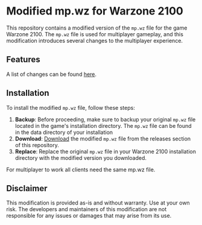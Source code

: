 # Modified mp.wz for Warzone 2100

This repository contains a modified version of the `mp.wz` file for the game Warzone 2100. The `mp.wz` file is used for multiplayer gameplay, and this modification introduces several changes to the multiplayer experience.

## Features
A list of changes can be found [here](Changes.md).

## Installation

To install the modified `mp.wz` file, follow these steps:

1. **Backup**: Before proceeding, make sure to backup your original `mp.wz` file located in the game's installation directory. The `mp.wz` file can be found in the data directory of your installation
2. **Download**: [Download](https://github.com/1Dmarc1/ModifiedMpFile/releases/download/v0.1.0/mp.wz) the modified `mp.wz` file from the releases section of this repository.
3. **Replace**: Replace the original `mp.wz` file in your Warzone 2100 installation directory with the modified version you downloaded. 

For multiplayer to work all clients need the same mp.wz file.

## Disclaimer

This modification is provided as-is and without warranty. Use at your own risk. The developers and maintainers of this modification are not responsible for any issues or damages that may arise from its use.

